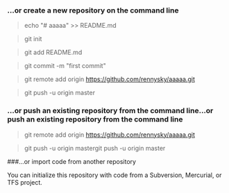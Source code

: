 ###  …or create a new repository on the command line

> echo "# aaaaa" >> README.md

> git init

> git add README.md

> git commit -m "first commit"

> git remote add origin https://github.com/rennysky/aaaaa.git

> git push -u origin master


### …or push an existing repository from the command line…or push an existing repository from the command line

> git remote add origin https://github.com/rennysky/aaaaa.git
 
> git push -u origin mastergit push -u origin master


###…or import code from another repository

You can initialize this repository with code from a Subversion, Mercurial, or TFS project.
